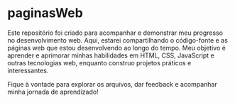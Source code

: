 # paginasWeb
Este repositório foi criado para acompanhar e demonstrar meu progresso no desenvolvimento web. Aqui, estarei compartilhando o código-fonte e as páginas web que estou desenvolvendo ao longo do tempo. Meu objetivo é aprender e aprimorar minhas habilidades em HTML, CSS, JavaScript e outras tecnologias web, enquanto construo projetos práticos e interessantes.

Fique à vontade para explorar os arquivos, dar feedback e acompanhar minha jornada de aprendizado!
